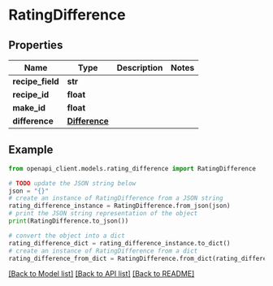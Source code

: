 # RatingDifference


## Properties

Name | Type | Description | Notes
------------ | ------------- | ------------- | -------------
**recipe_field** | **str** |  | 
**recipe_id** | **float** |  | 
**make_id** | **float** |  | 
**difference** | [**Difference**](Difference.md) |  | 

## Example

```python
from openapi_client.models.rating_difference import RatingDifference

# TODO update the JSON string below
json = "{}"
# create an instance of RatingDifference from a JSON string
rating_difference_instance = RatingDifference.from_json(json)
# print the JSON string representation of the object
print(RatingDifference.to_json())

# convert the object into a dict
rating_difference_dict = rating_difference_instance.to_dict()
# create an instance of RatingDifference from a dict
rating_difference_from_dict = RatingDifference.from_dict(rating_difference_dict)
```
[[Back to Model list]](../README.md#documentation-for-models) [[Back to API list]](../README.md#documentation-for-api-endpoints) [[Back to README]](../README.md)


